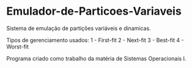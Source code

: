 # Emulador-de-Particoes-Variaveis
Sistema de emulação de partições variáveis e dinamicas.

Tipos de gerenciamento usados:
  1 - First-fit
  2 - Next-fit
  3 - Best-fit
  4 - Worst-fit

Programa criado como trabalho da matéria de Sistemas Operacionais I.
